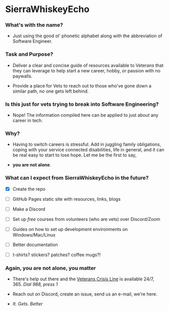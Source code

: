 # SierraWhiskeyEcho

### What's with the name?

- Just using the good ol' phonetic alphabet along with the abbreviation of Software Engineer. 

### Task and Purpose?

- Deliver a clear and concise guide of resources available to Veterans that they can leverage to help start a new career, hobby, or passion with no paywalls.
  
- Provide a place for Vets to reach out to those who've gone down a similar path, no one gets left behind.

### Is this just for vets trying to break into Software Engineering?

- Nope! The information compiled here can be applied to just about any career in tech.

### Why?

- Having to switch careers is stressful. Add in juggling family obligations, coping with your service connected disabilities, life in general, and it can be real easy to start to lose hope. Let me be the first to say, 

- **you are not alone**.

### What can I expect from SierraWhiskeyEcho in the future?
- [x] Create the repo
- [ ] GitHub Pages static site with resources, links, blogs
- [ ] Make a Discord
- [ ] Set up *free* courses from volunteers (who are vets) over Discord/Zoom
- [ ] Guides on how to set up development environments on Windows/Mac/Linux
- [ ] Better documentation
- [ ] t-shirts? stickers? patches? coffee mugs?!


### Again, you are not alone, you matter

- There's help out there and the [Veterans Crisis Line](https://www.veteranscrisisline.net/) is available 24/7, 365. *Dial 988, press 1*

- Reach out on Discord, create an issue, send us an e-mail, we're here.

- *It. Gets. Better*


